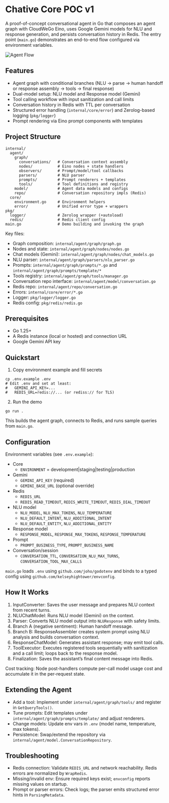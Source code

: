 # Chative Core POC v1

A proof-of-concept conversational agent in Go that composes an agent graph with CloudWeGo Eino, uses Google Gemini models for NLU and response generation, and persists conversation history in Redis. The entry point (`main.go`) demonstrates an end-to-end flow configured via environment variables.

![Agent Flow](@asset/agent_flow.png)

## Features
- Agent graph with conditional branches (NLU → parse → human handoff or response assembly → tools → final response)
- Dual-model setup: NLU model and Response model (Gemini)
- Tool calling workflow with input sanitization and call limits
- Conversation history in Redis with TTL per conversation
- Structured error handling (`internal/core/error`) and Zerolog-based logging (`pkg/logger`)
- Prompt rendering via Eino prompt components with templates

## Project Structure
```
internal/
  agent/
    graph/
      conversations/   # Conversation context assembly
      nodes/           # Eino nodes + state handlers
      observers/       # Prompt/model/tool callbacks
      parsers/         # NLU parser
      prompts/         # Prompt renderers + templates
      tools/           # Tool definitions and registry
    model/             # Agent data models and configs
    repo/              # Conversation repository impls (Redis)
  core/
    environment.go     # Environment helpers
    error/             # Unified error type + wrappers
pkg/
  logger/              # Zerolog wrapper (+autoload)
  redis/               # Redis client config
main.go                # Demo building and invoking the graph
```

Key files:
- Graph composition: `internal/agent/graph/graph.go`
- Nodes and state: `internal/agent/graph/nodes/nodes.go`
- Chat models (Gemini): `internal/agent/graph/nodes/chat_models.go`
- NLU parser: `internal/agent/graph/parsers/nlu_parser.go`
- Prompts: `internal/agent/graph/prompts/*.go` and `internal/agent/graph/prompts/template/*`
- Tools registry: `internal/agent/graph/tools/manager.go`
- Conversation repo interface: `internal/agent/model/conversation.go`
- Redis repo: `internal/agent/repo/conversation.go`
- Errors: `internal/core/error/*.go`
- Logger: `pkg/logger/logger.go`
- Redis config: `pkg/redis/redis.go`

## Prerequisites
- Go 1.25+
- A Redis instance (local or hosted) and connection URL
- Google Gemini API key

## Quickstart
1) Copy environment example and fill secrets
```
cp .env.example .env
# Edit .env and set at least:
#   GEMINI_API_KEY=...
#   REDIS_URL=redis://... (or rediss:// for TLS)
```

2) Run the demo
```
go run .
```
This builds the agent graph, connects to Redis, and runs sample queries from `main.go`.

## Configuration
Environment variables (see `.env.example`):
- Core
  - `ENVIRONMENT` = development|staging|testing|production
- Gemini
  - `GEMINI_API_KEY` (required)
  - `GEMINI_BASE_URL` (optional override)
- Redis
  - `REDIS_URL`
  - `REDIS_READ_TIMEOUT`, `REDIS_WRITE_TIMEOUT`, `REDIS_DIAL_TIMEOUT`
- NLU model
  - `NLU_MODEL`, `NLU_MAX_TOKENS`, `NLU_TEMPERATURE`
  - `NLU_DEFAULT_INTENT`, `NLU_ADDITIONAL_INTENT`
  - `NLU_DEFAULT_ENTITY`, `NLU_ADDITIONAL_ENTITY`
- Response model
  - `RESPONSE_MODEL`, `RESPONSE_MAX_TOKENS`, `RESPONSE_TEMPERATURE`
- Prompt
  - `PROMPT_BUSINESS_TYPE`, `PROMPT_BUSINESS_NAME`
- Conversation/session
  - `CONVERSATION_TTL`, `CONVERSATION_NLU_MAX_TURNS`, `CONVERSATION_TOOL_MAX_CALLS`

`main.go` loads `.env` using `github.com/joho/godotenv` and binds to a typed config using `github.com/kelseyhightower/envconfig`.

## How It Works
1) InputConverter: Saves the user message and prepares NLU context from recent turns.
2) NLUChatModel: Runs NLU model (Gemini) on the context.
3) Parser: Converts NLU model output into `NLUResponse` with safety limits.
4) Branch A (negative sentiment): Human handoff message.
5) Branch B: ResponseAssembler creates system prompt using NLU analysis and builds conversation context.
6) ResponseChatModel: Generates assistant response; may emit tool calls.
7) ToolExecutor: Executes registered tools sequentially with sanitization and a call limit; loops back to the response model.
8) Finalization: Saves the assistant’s final content message into Redis.

Cost tracking: Node post-handlers compute per-call model usage cost and accumulate it in the per-request state.

## Extending the Agent
- Add a tool: Implement under `internal/agent/graph/tools/` and register in `GetQueryTools()`.
- Tune prompts: Edit templates under `internal/agent/graph/prompts/template/` and adjust renderers.
- Change models: Update env vars in `.env` (model name, temperature, max tokens).
- Persistence: Swap/extend the repository via `internal/agent/model.ConversationRepository`.

## Troubleshooting
- Redis connection: Validate `REDIS_URL` and network reachability. Redis errors are normalized by `WrapRedis`.
- Missing/invalid env: Ensure required keys exist; `envconfig` reports missing values on startup.
- Prompt or parser errors: Check logs; the parser emits structured error hints in `ParsingMetadata`.
